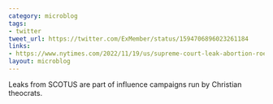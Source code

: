 ```yaml
---
category: microblog
tags:
- twitter
tweet_url: https://twitter.com/ExMember/status/1594706896023261184
links:
- https://www.nytimes.com/2022/11/19/us/supreme-court-leak-abortion-roe-wade.html
layout: microblog
---
```

Leaks from SCOTUS are part of influence campaigns run by Christian theocrats.
